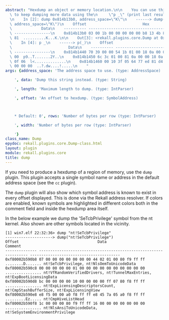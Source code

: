 ```yaml
---
abstract: "Hexdump an object or memory location.\n\n    You can use this plugin repeatedly\
  \ to keep dumping more data using the\n     \"p _\" (print last result) operation:\n\
  \n    In [2]: dump 0x814b13b0, address_space=\"K\"\n    ------> dump(0x814b13b0,\
  \ address_space=\"K\")\n    Offset                         Hex                 \
  \             Data\n    ---------- ------------------------------------------------\
  \ ----------------\n    0x814b13b0 03 00 1b 00 00 00 00 00 b8 13 4b 81 b8 13 4b\
  \ 81  ..........K...K.\n\n    Out[3]: <rekall.plugins.core.Dump at 0x2967510>\n\n\
  \    In [4]: p _\n    ------> p(_)\n    Offset                         Hex     \
  \                         Data\n    ---------- ------------------------------------------------\
  \ ----------------\n    0x814b1440 70 39 00 00 54 1b 01 00 18 0a 00 00 32 59 00\
  \ 00  p9..T.......2Y..\n    0x814b1450 6c 3c 01 00 81 0a 00 00 18 0a 00 00 00 b0\
  \ 0f 06  l<..............\n    0x814b1460 00 10 3f 05 64 77 ed 81 d4 80 21 82 00\
  \ 00 00 00  ..?.dw....!.....\n    "
args: {address_space: 'The address space to use. (type: AddressSpace)

    ', data: 'Dump this string instead. (type: String)

    ', length: 'Maximum length to dump. (type: IntParser)

    ', offset: 'An offset to hexdump. (type: SymbolAddress)



    * Default: 0', rows: 'Number of bytes per row (type: IntParser)

    ', width: 'Number of bytes per row (type: IntParser)

    '}
class_name: Dump
epydoc: rekall.plugins.core.Dump-class.html
layout: plugin
module: rekall.plugins.core
title: dump
---
```


If you need to produce a hexdump of a region of memory, use the `dump`
plugin. This plugin accepts a single symbol name or address in the default
address space (see the `cc` plugin).

The `dump` plugin will also show which symbol address is known to exist in every
offset displayed. This is done via the Rekall address resolver. If colors are
enabled, known symbols are highlighted in different colors both in the comment
field and inside the hexdump area itself.

In the below example we dump the 'SeTcbPrivilege' symbol from the nt
kernel. Also shown are other symbols located in the vicinity.

```text
[1] win7.elf 22:32:36> dump "nt!SeTcbPrivilege"
---------------------> dump("nt!SeTcbPrivilege")
Offset                                   Data                                                Comment
-------------- ----------------------------------------------------------------- ----------------------------------------
0xf80002b590b8 07 00 00 00 00 00 00 00 44 02 01 00 80 f9 ff ff  ........D....... nt!SeTcbPrivilege, nt!NlsOemToUnicodeData
0xf80002b590c8 00 00 00 00 00 01 00 00 00 00 00 00 00 00 00 00  ................ nt!VfRandomVerifiedDrivers, nt!TunnelMaxEntries, nt!ExpBootLicensingData
0xf80002b590d8 bc 00 00 00 00 10 00 00 00 00 ff 07 80 f8 ff ff  ................ nt!ExpLicensingDescriptorsCount, nt!CmpStashBufferSize, nt!ExpLicensingView
0xf80002b590e8 e8 f5 00 00 a0 f8 ff ff e8 45 7a 05 a0 f8 ff ff  .........Ez..... nt!CmpHiveListHead
0xf80002b590f8 1c 00 00 00 80 f9 ff ff 16 00 00 00 00 00 00 00  ................ nt!NlsAnsiToUnicodeData, nt!SeSystemEnvironmentPrivilege
```

